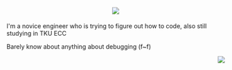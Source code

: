 <h1 align="center">
    <img src="https://readme-typing-svg.herokuapp.com/?font=Righteous&size=28&center=true&vCenter=true&width=300&height=40&duration=4000&lines=+💥Welcome+To+My+Profile!💥;+!I'm+soliderkevin!;" />
</h1>

I'm a novice engineer who is trying to figure out how to code, also still studying in TKU ECC 

Barely know about anything about debugging (f~f)

<img align="right" src="https://visitor-badge.laobi.icu/badge?page_id=soliderkevin.soliderkevin" /> 


